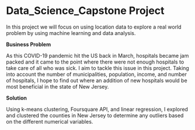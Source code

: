 # Data_Science_Capstone Project  

In this project we will focus on using location data to explore a real world problem by using machine learning and data analysis.  

**Business Problem**  

As this COVID-19 pandemic hit the US back in March, hospitals became jam packed and it came to the point where there were not enough hospitals to take care of all who was sick.  I aim to tackle this issue in this project. Taking into account the number of municipalities, population, income, and number of hospitals, I hope to find out where an addition of new hospitals would be most beneficial in the state of New Jersey.  

**Solution**  

Using k-means clustering, Foursquare API, and linear regression, I explored and clustered the counties in New Jersey to determine any outliers based on the different numerical variables.  
